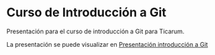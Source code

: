 # Curso de Introducción a Git

Presentación para el curso de introducción a Git para Ticarum.

La presentación se puede visualizar en [Presentación introducción a Git](https://cicero.xyz/v3/remark/0.14.0/github.com/amateo/curso-intro-git/master/curso_git_ticarum.md/)
